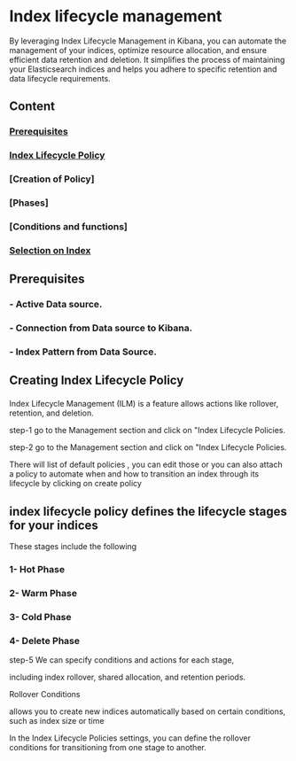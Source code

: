 # Index lifecycle management 

By leveraging Index Lifecycle Management in Kibana, you can automate the management of your indices, optimize resource allocation, and ensure efficient data retention and deletion. 
It simplifies the process of maintaining your Elasticsearch indices and helps you adhere to specific retention and data lifecycle requirements.


## Content 

### [Prerequisites](#requisite)
### [Index Lifecycle Policy](#ILMP)
### [Creation of Policy]
### [Phases]
### [Conditions and functions]

### [Selection on Index]()

## Prerequisites

### - Active Data source.
### - Connection from Data source to Kibana. 
### - Index Pattern from Data Source.


## Creating Index Lifecycle Policy <p id = "ILMP">

Index Lifecycle Management (ILM) is a feature allows actions like rollover, retention, and deletion. 

step-1 go to the Management section and click on "Index Lifecycle Policies.

step-2 go to the Management section and click on "Index Lifecycle Policies.

There will list of default policies , you can edit those or you can also attach a policy to automate when and how to transition an index through its lifecycle by clicking on create policy

## index lifecycle policy defines the lifecycle stages for your indices
  These stages include the following 
  
### 1- Hot Phase 
### 2- Warm Phase 
### 3- Cold Phase
### 4- Delete Phase

step-5 We can specify conditions and actions for each stage, 

including index rollover, shared allocation, and retention periods.


Rollover Conditions 

allows you to create new indices automatically based on certain conditions, such as index size or time

In the Index Lifecycle Policies settings, you can define the rollover conditions for transitioning from one stage to another.

